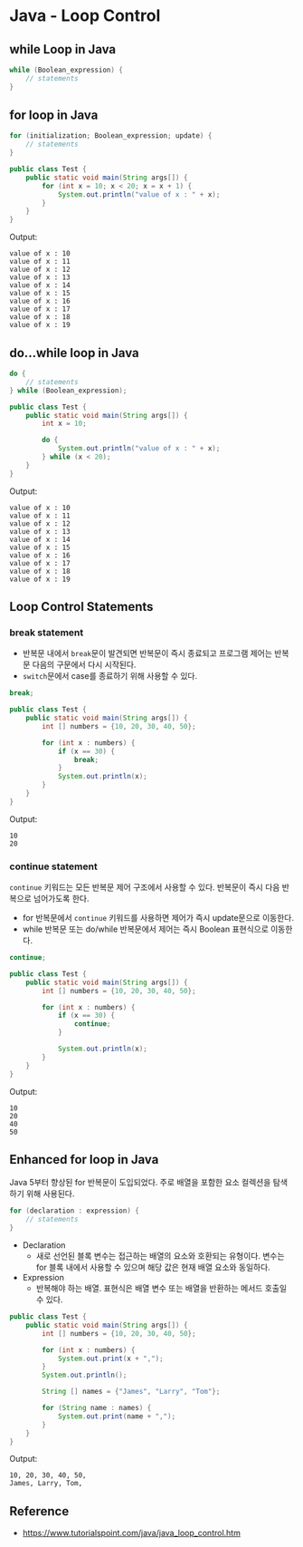 # Java - Loop Control
## while Loop in Java
```java
while (Boolean_expression) {
    // statements
}
```

## for loop in Java
```java
for (initialization; Boolean_expression; update) {
    // statements
}
```

```java
public class Test {
    public static void main(String args[]) {
        for (int x = 10; x < 20; x = x + 1) {
            System.out.println("value of x : " + x);
        }
    }
}
```
Output:
```
value of x : 10
value of x : 11
value of x : 12
value of x : 13
value of x : 14
value of x : 15
value of x : 16
value of x : 17
value of x : 18
value of x : 19
```

## do...while loop in Java
```java
do {
    // statements
} while (Boolean_expression);
```

```java
public class Test {
    public static void main(String args[]) {
        int x = 10;

        do {
            System.out.println("value of x : " + x);
        } while (x < 20);
    }
}
```
Output:
```
value of x : 10
value of x : 11
value of x : 12
value of x : 13
value of x : 14
value of x : 15
value of x : 16
value of x : 17
value of x : 18
value of x : 19
```

## Loop Control Statements
### break statement
* 반복문 내에서 `break`문이 발견되면 반복문이 즉시 종료되고 프로그램 제어는 반복문 다음의 구문에서 다시 시작된다.
* `switch`문에서 case를 종료하기 위해 사용할 수 있다.

```java
break;
```

```java
public class Test {
    public static void main(String args[]) {
        int [] numbers = {10, 20, 30, 40, 50};

        for (int x : numbers) {
            if (x == 30) {
                break;
            }
            System.out.println(x);
        }
    }
}
```
Output:
```
10
20
```

### continue statement
`continue` 키워드는 모든 반복문 제어 구조에서 사용할 수 있다. 반복문이 즉시 다음 반복으로 넘어가도록 한다.

* for 반복문에서 `continue` 키워드를 사용하면 제어가 즉시 update문으로 이동한다.
* while 반복문 또는 do/while 반복문에서 제어는 즉시 Boolean 표현식으로 이동한다.

```java
continue;
```

```java
public class Test {
    public static void main(String args[]) {
        int [] numbers = {10, 20, 30, 40, 50};

        for (int x : numbers) {
            if (x == 30) {
                continue;
            }

            System.out.println(x);
        }
    }
}
```
Output:
```
10
20
40
50
```

## Enhanced for loop in Java
Java 5부터 향상된 for 반복문이 도입되었다. 주로 배열을 포함한 요소 컬렉션을 탐색하기 위해 사용된다.

```java
for (declaration : expression) {
    // statements
}
```
* Declaration
    * 새로 선언된 블록 변수는 접근하는 배열의 요소와 호환되는 유형이다. 변수는 for 블록 내에서 사용할 수 있으며 해당 값은 현재 배열 요소와 동일하다.
* Expression
    * 반복해야 하는 배열. 표현식은 배열 변수 또는 배열을 반환하는 메서드 호출일 수 있다.

```java
public class Test {
    public static void main(String args[]) {
        int [] numbers = {10, 20, 30, 40, 50};

        for (int x : numbers) {
            System.out.print(x + ",");
        }
        System.out.println();

        String [] names = {"James", "Larry", "Tom"};

        for (String name : names) {
            System.out.print(name + ",");
        }
    }
}
```
Output:
```
10, 20, 30, 40, 50,
James, Larry, Tom,
```

## Reference
* https://www.tutorialspoint.com/java/java_loop_control.htm